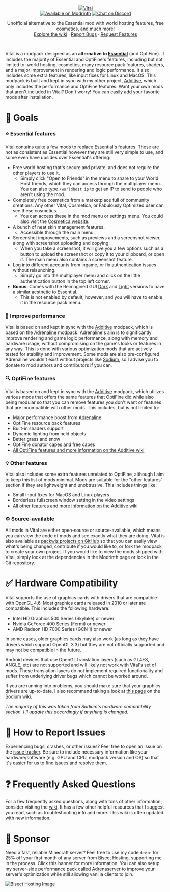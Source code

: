 <div align="center">
  <a href="https://github.com/intergrav/vital">
    <img src="https://raw.githubusercontent.com/intergrav/branding/main/vital/vital-banner.svg" alt="Vital">
  </a>
  <br />
  <a href="https://modrinth.com/modpack/vital"><img src="https://raw.githubusercontent.com/intergrav/branding/main/vital/vital-badge-modrinth.svg" alt="Available on Modrinth"></a>
  <a href="https://discord.gg/wncdz7e8jy"><img src="https://raw.githubusercontent.com/intergrav/branding/main/vital/vital-badge-discord.svg" alt="Chat on Discord"></a>
  <br />
  <p>
    Unofficial alternative to the Essential mod with world hosting features, free cosmetics, and much more!
    <br />
    <a href="https://github.com/intergrav/vital/wiki">Explore the wiki</a>
    ·
    <a href="https://github.com/intergrav/vital/issues">Report Bugs</a>
    ·
    <a href="https://github.com/intergrav/vital/issues">Request Features</a>
  </p>
  <br />
</div>

Vital is a modpack designed as an **alternative to [Essential](https://modrinth.com/mod/essential)** (and OptiFine). It includes the majority of Essential and OptiFine's features, including but not limited to: world hosting, cosmetics, many resource pack features, shaders, and a major improvement in rendering and logic performance. It also includes some extra features, like input fixes for Linux and MacOS. This modpack is built and kept in sync with my other project, [Additive](https://modrinth.com/modpack/additive), which only includes the performance and OptiFine features. Want your own mods that aren't included in Vital? Don't worry! You can easily add your favorite mods after installation.

# 🎯 Goals

### ⭐ Essential features

Vital contains quite a few mods to replace [Essential](https://modrinth.com/mod/essential)'s features. These are not as consistent as Essential however they are still very simple to use, and some even have upsides over Essential's offering:

- Free world hosting that's secure and private, and does not require the other players to use it. 
  - Simply click "Open to Friends" in the menu to share to your World Host friends, which they can access through the multiplayer menu. You can also type `/worldhost ip` to get an IP to send to people who aren't using the mod.
- Completely free cosmetics from a marketplace full of community creations. Any other Vital, Cosmetica, or Fabulously Optimized user can see these cosmetics.
  - You can access these in the mod menu or settings menu. You could also visit the [Cosmetica website](https://cosmetica.cc).
- A bunch of neat skin management features.
  - Accessible through the main menu.
- Screenshot improvements, such as previews and a screenshot viewer, along with screenshot uploading and copying.
  - When you take a screenshot, it will give you a few options such as a button to upload the screenshot or copy it to your clipboard, or open it. The main menu also contains a screenshot feature.
- Log into different accounts from ingame, or fix authentication issues without relaunching.
  - Simply go into the multiplayer menu and click on the little authentication button in the top left corner.
- **Bonus**: Comes with the Reimagined GUI [Dark](https://modrinth.com/resourcepack/reimaginedguidark) and [Light](https://modrinth.com/resourcepack/reimaginedguilight) versions to have a similar aesthetic to Essential.
  - This is not enabled by default, however, and you will have to enable it in the resource pack menu.

### 🚀 Improve performance

Vital is based on and kept in sync with the [Additive](https://modrinth.com/modpack/Additive) modpack, which is based on the [Adrenaline](https://modrinth.com/modpack/adrenaline) modpack. Adrenaline's aim is to significantly improve rendering and game logic performance, along with memory and hardware usage, without compromising on the game's looks or features in any way. This is done with various optimization mods that are actively tested for stability and improvement. Some mods are also pre-configured. Adrenaline wouldn't exist without projects like [Sodium](https://modrinth.com/mod/sodium), so I advise you to donate to mod authors and contributors if you can.

### 🔍 OptiFine features

Vital is based on and kept in sync with the [Additive](https://modrinth.com/modpack/Additive) modpack, which utilizes various mods that offers the same features that OptiFine did while also being modular so that you can remove features you don't want or features that are incompatible with other mods. This includes, but is not limited to:

- Major performance boost from [Adrenaline](https://modrinth.com/modpack/adrenaline)
- OptiFine resource pack features
- Built-in shaders support
- Dynamic lighting from held objects
- Better grass and snow
- OptiFine donator capes and free capes
- [All OptiFine features and more information on the Additive wiki](https://github.com/skywardmc/additive/wiki/Give-up-OptiFine)

### 💡 Other features

Vital also includes some extra features unrelated to OptiFine, although I aim to keep this list of mods minimal. Mods are suitable for the "other features" section if they are lightweight and unobtrusive. This includes things like:

- Small input fixes for MacOS and Linux players
- Borderless fullscreen window setting in the video settings
- [All other features and more information on the Additive wiki](https://github.com/skywardmc/additive/wiki/Extra-features)

### ⚙️ Source-available

All mods in Vital are either open-source or source-available, which means you can view the code of mods and see exactly what they are doing. Vital is also available as [packwiz projects on GitHub](https://github.com/intergrav/vital) so that you can easily view what's being changed, contribute if you would like to, or fork the modpack to create your own project. If you would like to view the mods shipped with Vital, simply look at the dependencies in the Modrinth page or look in the Git repository.

# ✅ Hardware Compatibility

Vital supports the use of graphics cards with drivers that are compatible with OpenGL 4.6. Most graphics cards released in 2010 or later are compatible. This includes the following hardware:

- Intel HD Graphics 500 Series (Skylake) or newer
- Nvidia GeForce 400 Series (Fermi) or newer
- AMD Radeon HD 7000 Series (GCN 1) or newer

In some cases, older graphics cards may also work (as long as they have drivers which support OpenGL 3.3) but they are not officially supported and may not be compatible in the future.

Android devices that use OpenGL translation layers (such as GL4ES, ANGLE, etc) are not supported and will likely not work with Vital's set of mods. These translation layers do not implement required functionality and suffer from underlying driver bugs which cannot be worked around.

If you are running into problems, you should make sure that your graphics drivers are up-to-date. I also recommend taking a look at [this page](https://github.com/CaffeineMC/sodium-fabric/wiki/Driver-Compatibility) on the Sodium wiki.

*The majority of this was taken from Sodium's hardware compatibility section. I'll update this accordingly if anything is changed.*

# 🐛 How to Report Issues

Experiencing bugs, crashes, or other issues? Feel free to open an issue on the [issue tracker](https://github.com/intergrav/Vital/issues). Be sure to include necessary information like your hardware/software (e.g. GPU and CPU, modpack version and OS) so that it's easier for us to find issues and resolve them.

# ❓ Frequently Asked Questions

For a few frequently asked questions, along with tons of other information, consider visiting the [wiki](https://github.com/intergrav/Vital/wiki). It has a few other helpful resources that I suggest you read, such as troubleshooting info and more. This wiki is often updated with new information.

# 🍉 Sponsor

Need a fast, reliable Minecraft server? Feel free to use my code `devin` for 25% off your first month of any server from Bisect Hosting, supporting me in the process. Click this banner for more information. You can also setup my server-side performance pack called [Adrenaserver](https://modrinth.com/modpack/adrenaserver) to improve your server's optimization while still allowing vanilla clients to join.

[![Bisect Hosting Image](https://www.bisecthosting.com/partners/custom-banners/444cf491-d49c-4b9a-8b2d-250593122b7e.webp)](https://www.bisecthosting.com/devin)
